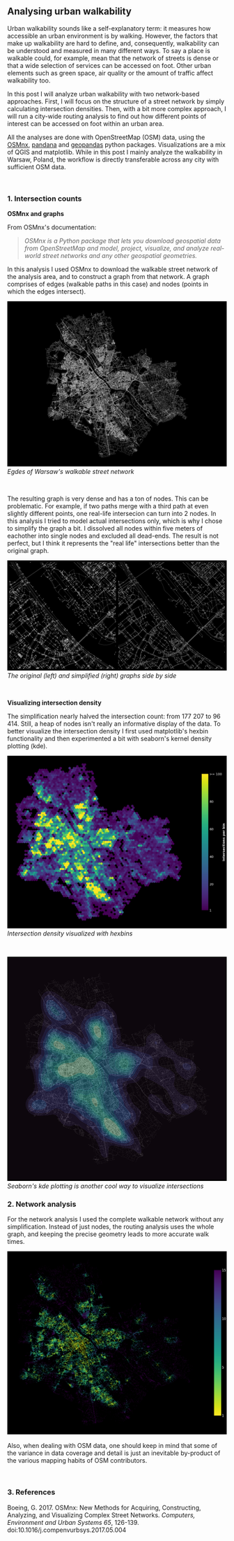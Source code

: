 ## Analysing urban walkability

Urban walkability sounds like a self-explanatory term: it measures how accessible an urban environment is by walking. However, the factors that make up walkability are hard to define, and, consequently, walkability can be understood and measured in many different ways. To say a place is walkable could, for example, mean that the network of streets is dense or that a wide selection of services can be accessed on foot. Other urban elements such as green space, air quality or the amount of traffic affect walkability too.

In this post I will analyze urban walkability with two network-based approaches. First, I will focus on the structure of a street network by simply calculating intersection densities. Then, with a bit more complex approach, I will run a city-wide routing analysis to find out how different points of interest can be accessed on foot within an urban area.

All the analyses are done with OpenStreetMap (OSM) data, using the [OSMnx](https://osmnx.readthedocs.io/en/stable/), [pandana](https://udst.github.io/pandana/) and [geopandas](https://geopandas.org/) python packages. Visualizations are a mix of QGIS and matplotlib. While in this post I mainly analyze the walkability in Warsaw, Poland, the workflow is directly transferable across any city with sufficient OSM data.

<br/>

### 1. Intersection counts

**OSMnx and graphs**

From OSMnx's documentation:

>*OSMnx is a Python package that lets you download geospatial data from OpenStreetMap and model, project, visualize, and analyze real-world street networks and any other geospatial geometries.* 

In this analysis I used OSMnx to download the walkable street network of the analysis area, and to construct a graph from that network. A graph comprises of edges (walkable paths in this case) and nodes (points in which the edges intersect).


![Graph overview](docs/graph_overview.png)
*Egdes of Warsaw's walkable street network*

<br/>

The resulting graph is very dense and has a ton of nodes. This can be problematic. For example, if two paths merge with a third path at even slightly different points, one real-life intersecion can turn into 2 nodes. In this analysis I tried to model actual intersections only, which is why I chose to simplify the graph a bit. I dissolved all nodes within five meters of eachother into single nodes and excluded all dead-ends. The result is not perfect, but I think it represents the "real life" intersections better than the original graph.

![Graph comparison](docs/graph_comparison.png)
*The original (left) and simplified (right) graphs side by side*

<br/>

**Visualizing intersection density**

The simplification nearly halved the intersection count: from 177 207 to 96 414. Still, a heap of nodes isn't really an informative display of the data. To better visualize the intersection density I first used matplotlib's hexbin functionality and then experimented a bit with seaborn's kernel density plotting (kde).

![Intersection grid](docs/intersection_hexbin.png)
*Intersection density visualized with hexbins*

<br/>

![Intersection kde](docs/intersection_kde.png)
*Seaborn's kde plotting is another cool way to visualize intersections*

### 2. Network analysis

For the network analysis I used the complete walkable network without any simplification. Instead of just nodes, the routing analysis uses the whole graph, and keeping the precise geometry leads to more accurate walk times.

![Walk_access](docs/walk_access.png)

Also, when dealing with OSM data, one should keep in mind that some of the variance in data coverage and detail is just an inevitable by-product of the various mapping habits of OSM contributors.

<br/>

### 3. References

Boeing, G. 2017. OSMnx: New Methods for Acquiring, Constructing, Analyzing, and Visualizing Complex Street Networks. *Computers, Environment and Urban Systems 65*, 126-139. doi:10.1016/j.compenvurbsys.2017.05.004



